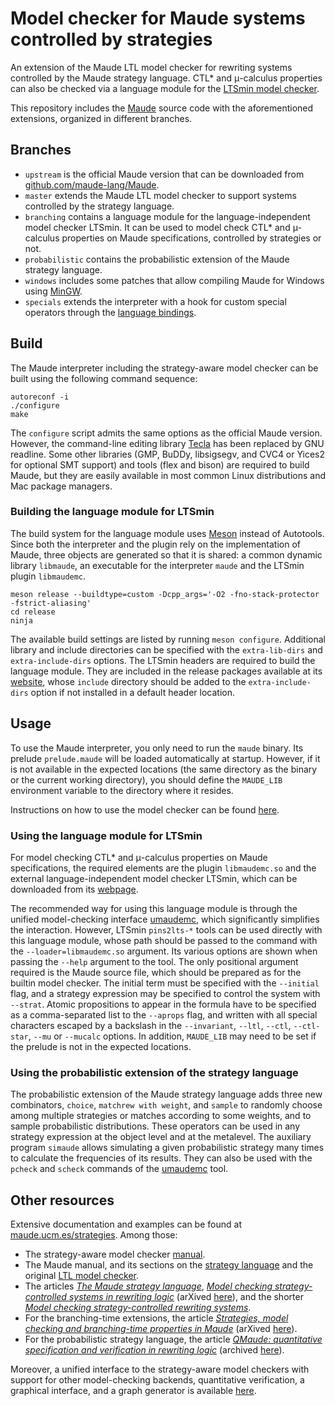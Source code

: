 Model checker for Maude systems controlled by strategies
========================================================

An extension of the Maude LTL model checker for rewriting systems controlled by the Maude strategy language. CTL\* and μ-calculus properties can also be checked via a language module for the [LTSmin model checker](https://github.com/utwente-fmt/ltsmin).

This repository includes the [Maude](https://maude.cs.illinois.edu) source code with the aforementioned extensions, organized in different branches.

Branches
--------

* `upstream` is the official Maude version that can be downloaded from [github.com/maude-lang/Maude](https://github.com/maude-lang/Maude).
* `master` extends the Maude LTL model checker to support systems controlled by the strategy language.
* `branching` contains a language module for the language-independent model checker LTSmin. It can be used to model check CTL\* and μ-calculus properties on Maude specifications, controlled by strategies or not.
* `probabilistic` contains the probabilistic extension of the Maude strategy language.
* `windows` includes some patches that allow compiling Maude for Windows using [MinGW](https://www.mingw-w64.org).
* `specials` extends the interpreter with a hook for custom special operators through the [language bindings](https://github.com/fadoss/maude-bindings).

Build
-----

The Maude interpreter including the strategy-aware model checker can be built using the following command sequence:

```
autoreconf -i
./configure
make
```

The `configure` script admits the same options as the official Maude version. However, the command-line editing library [Tecla](https://sites.astro.caltech.edu/~mcs/tecla/) has been replaced by GNU readline. Some other libraries (GMP, BuDDy, libsigsegv, and CVC4 or Yices2 for optional SMT support) and tools (flex and bison) are required to build Maude, but they are easily available in most common Linux distributions and Mac package managers.

### Building the language module for LTSmin

The build system for the language module uses [Meson](https://mesonbuild.com) instead of Autotools. Since both the interpreter and the plugin rely on the implementation of Maude, three objects are generated so that it is shared: a common dynamic library `libmaude`, an executable for the interpreter `maude` and the LTSmin plugin `libmaudemc`.

```
meson release --buildtype=custom -Dcpp_args='-O2 -fno-stack-protector -fstrict-aliasing'
cd release
ninja
```

The available build settings are listed by running `meson configure`. Additional library and include directories can be specified with the `extra-lib-dirs` and `extra-include-dirs` options. The LTSmin headers are required to build the language module. They are included in the release packages available at its [website](https://ltsmin.utwente.nl/), whose `include` directory should be added to the `extra-include-dirs` option if not installed in a default header location.

Usage
-----

To use the Maude interpreter, you only need to run the `maude` binary. Its prelude `prelude.maude` will be loaded automatically at startup. However, if it is not available in the expected locations (the same directory as the binary or the current working directory), you should define the `MAUDE_LIB` environment variable to the directory where it resides.

Instructions on how to use the model checker can be found [here](https://maude.ucm.es/strategies/#modelchecking).


### Using the language module for LTSmin

For model checking CTL\* and μ-calculus properties on Maude specifications, the required elements are the plugin `libmaudemc.so` and the external language-independent model checker LTSmin, which can be downloaded from its [webpage](https://ltsmin.utwente.nl/).

The recommended way for using this language module is through the unified model-checking interface [umaudemc](https://github.com/fadoss/umaudemc), which significantly simplifies the interaction. However, LTSmin `pins2lts-*` tools can be used directly with this language module, whose path should be passed to the command with the `--loader=libmaudemc.so` argument. Its various options are shown when passing the `--help` argument to the tool. The only positional argument required is the Maude source file, which should be prepared as for the builtin model checker. The initial term must be specified with the `--initial` flag, and a strategy expression may be specified to control the system with `--strat`. Atomic propositions to appear in the formula have to be specified as a comma-separated list to the `--aprops` flag, and written with all special characters escaped by a backslash in the `--invariant`, `--ltl`, `--ctl`, `--ctl-star`, `--mu` or `--mucalc` options. In addition, `MAUDE_LIB` may need to be set if the prelude is not in the expected locations.

### Using the probabilistic extension of the strategy language

The probabilistic extension of the Maude strategy language adds three new combinators, `choice`, `matchrew with weight`, and `sample` to randomly choose among multiple strategies or matches according to some weights, and to sample probabilistic distributions. These operators can be used in any strategy expression at the object level and at the metalevel. The auxiliary program `simaude` allows simulating a given probabilistic strategy many times to calculate the frequencies of its results. They can also be used with the `pcheck` and `scheck` commands of the [umaudemc](https://github.com/fadoss/umaudemc) tool.


Other resources
---------------

Extensive documentation and examples can be found at [maude.ucm.es/strategies](https://maude.ucm.es/strategies). Among those:

* The strategy-aware model checker [manual](https://maude.ucm.es/strategies/modelchecker-manual.pdf).
* The Maude manual, and its sections on the [strategy language](https://maude.lcc.uma.es/maude-manual/maude-manualch10.html) and the original [LTL model checker](https://maude.lcc.uma.es/maude-manual/maude-manualch12.html).
* The articles *[The Maude strategy language](https://doi.org/10.1016/j.jlamp.2023.100887)*, *[Model checking strategy-controlled systems in rewriting logic](https://doi.org/10.1007/s10515-021-00307-9)* (arXived [here](https://doi.org/10.48550/arXiv.2401.07616)), and the shorter *[Model checking strategy-controlled rewriting systems](https://doi.org/10.4230/LIPIcs.FSCD.2019.34)*.
* For the branching-time extensions, the article *[Strategies, model checking and branching-time properties in Maude](https://doi.org/10.1016/j.jlamp.2021.100700)* (arXived [here](https://doi.org/10.48550/arXiv.2401.07680)).
* For the probabilistic strategy language, the article *[QMaude: quantitative specification and verification in rewriting logic](https://doi.org/10.1007/978-3-031-27481-7_15)* (archived [here](https://hdl.handle.net/20.500.14352/101033)).

Moreover, a unified interface to the strategy-aware model checkers with support for other model-checking backends, quantitative verification, a graphical interface, and a graph generator is available [here](https://github.com/fadoss/umaudemc).

